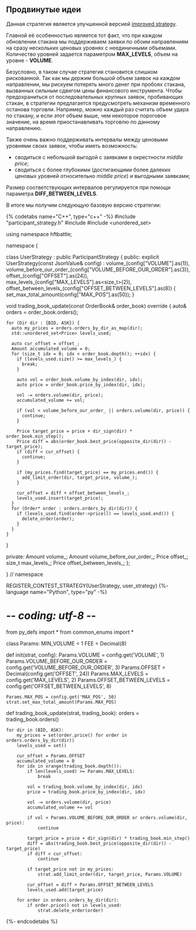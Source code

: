 ## Продвинутые идеи

Данная стратегия является улучшенной версией [improved strategy](ideas.md).

Главной её особенностью является тот факт, что при каждом обновлении стакана мы поддерживаем заявки по обоим направлениям на сразу нескольких ценовых уровнях с неединичными объемами. Количество уровней задается параметром **MAX_LEVELS**, объем на уровне - **VOLUME**.

Безусловно, в таком случае стратегия становится слишком рискованной. Так как мы держим большой объем заявок на каждом направлении, мы рискуем потерять много денег при пробоях стакана, вызванных сильным сдвигом цены финансового инструмента. Чтобы предохраниться от последовательных крупных заявок, пробивающих стакан, в стратегии предлагается предусмотреть механизм временного останова торговли. Например, можно каждый раз считать объем удара по стакану, и если этот объем выше, чем некоторое пороговое значение, на время приостанавливать торговлю по данному направлению.

Также очень важно поддерживать интервалы между ценовыми уровнями своих заявок, чтобы иметь возможность:
  - сводиться с небольшой выгодой с заявками в окрестности *middle price*;
  - сводиться с более глубокими (достигающими более далеких ценовых уровней относительно *middle price*) и выгодными заявками;

Размер соответствующих интервалов регулируется при помощи параметра **DIFF_BETWEEN_LEVELS**.


В итоге мы получим следующую базовую версию стратегии:

{% codetabs name="C++", type="c++" -%}
#include "participant_strategy.h"
#include <vector>
#include <unordered_set>

using namespace hftbattle;

namespace {

class UserStrategy : public ParticipantStrategy {
public:
  explicit UserStrategy(const JsonValue& config) :
      volume_(config["VOLUME"].as<Amount>(1)),
      volume_before_our_order_(config["VOLUME_BEFORE_OUR_ORDER"].as<Amount>(3)),
      offset_(config["OFFSET"].as<Price>(24)),
      max_levels_(config["MAX_LEVELS"].as<size_t>(2)),
      offset_between_levels_(config["OFFSET_BETWEEN_LEVELS"].as<Price>(8)) {
    set_max_total_amount(config["MAX_POS"].as<Amount>(50));
  }

  void trading_book_update(const OrderBook& order_book) override {
    auto& orders = order_book.orders();

    for (Dir dir : {BID, ASK}) {
      auto my_prices = orders.orders_by_dir_as_map(dir);
      std::unordered_set<Price> levels_used;

      auto cur_offset = offset_;
      Amount accumulated_volume = 0;
      for (size_t idx = 0; idx < order_book.depth(); ++idx) {
        if (levels_used.size() >= max_levels_) {
          break;
        }

        auto vol = order_book.volume_by_index(dir, idx);
        auto price = order_book.price_by_index(dir, idx);

        vol -= orders.volume(dir, price);
        accumulated_volume += vol;

        if (vol < volume_before_our_order_ || orders.volume(dir, price)) {
          continue;
        }

        Price target_price = price + dir_sign(dir) * order_book.min_step();
        Price diff = abs(order_book.best_price(opposite_dir(dir)) - target_price);
        if (diff < cur_offset) {
          continue;
        }

        if (my_prices.find(target_price) == my_prices.end()) {
          add_limit_order(dir, target_price, volume_);
        }

        cur_offset = diff + offset_between_levels_;
        levels_used.insert(target_price);
      }
      for (Order* order : orders.orders_by_dir(dir)) {
        if (levels_used.find(order->price()) == levels_used.end()) {
          delete_order(order);
        }
      }
    }
  }

private:
  Amount volume_;
  Amount volume_before_our_order_;
  Price offset_;
  size_t max_levels_;
  Price offset_between_levels_;
};

}  // namespace

REGISTER_CONTEST_STRATEGY(UserStrategy, user_strategy)
{%- language name="Python", type="py" -%}
# -*- coding: utf-8 -*-


from py_defs import *
from common_enums import *


class Params:
    MIN_VOLUME = 1
    FEE = Decimal(8)


def init(strat, config):
    Params.VOLUME = config.get('VOLUME', 1)
    Params.VOLUME_BEFORE_OUR_ORDER = config.get('VOLUME_BEFORE_OUR_ORDER', 3)
    Params.OFFSET = Decimal(config.get('OFFSET', 24))
    Params.MAX_LEVELS = config.get('MAX_LEVELS', 2)
    Params.OFFSET_BETWEEN_LEVELS = config.get('OFFSET_BETWEEN_LEVELS', 8)

    Params.MAX_POS = config.get('MAX_POS', 50)
    strat.set_max_total_amount(Params.MAX_POS)


def trading_book_update(strat, trading_book):
    orders = trading_book.orders()

    for dir in (BID, ASK):
        my_prices = set(order.price() for order in orders.orders_by_dir(dir))
        levels_used = set()

        cur_offset = Params.OFFSET
        accumulated_volume = 0
        for idx in xrange(trading_book.depth()):
            if len(levels_used) >= Params.MAX_LEVELS:
                break

            vol = trading_book.volume_by_index(dir, idx)
            price = trading_book.price_by_index(dir, idx)

            vol -= orders.volume(dir, price)
            accumulated_volume += vol

            if vol < Params.VOLUME_BEFORE_OUR_ORDER or orders.volume(dir, price):
                continue

            target_price = price + dir_sign(dir) * trading_book.min_step()
            diff = abs(trading_book.best_price(opposite_dir(dir)) - target_price)
            if diff < cur_offset:
                continue

            if target_price not in my_prices:
                strat.add_limit_order(dir, target_price, Params.VOLUME)

            cur_offset = diff + Params.OFFSET_BETWEEN_LEVELS
            levels_used.add(target_price)

        for order in orders.orders_by_dir(dir):
            if order.price() not in levels_used:
                strat.delete_order(order)
{%- endcodetabs %}
